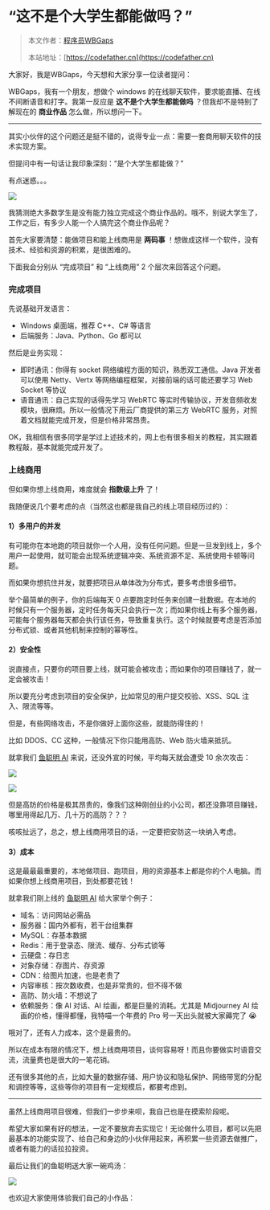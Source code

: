 # “这不是个大学生都能做吗？”

> 本文作者：[程序员WBGaps](https://yuyuanweb.feishu.cn/wiki/Abldw5WkjidySxkKxU2cQdAtnah)
>
> 本站地址：[https://codefather.cn](https://codefather.cn)

大家好，我是WBGaps，今天想和大家分享一位读者提问：

WBGaps，我有一个朋友，想做个 windows 的在线聊天软件，要求能直播、在线不间断语音和打字。我第一反应是 **这不是个大学生都能做吗** ？但我却不是特别了解现在的 **商业作品** 怎么做，所以想问一下。



------


其实小伙伴的这个问题还是挺不错的，说得专业一点：需要一套商用聊天软件的技术实现方案。

但提问中有一句话让我印象深刻：“是个大学生都能做？”

有点迷惑。。。

![](https://pic.yupi.icu/5563/202311060946055.png)

我猜测绝大多数学生是没有能力独立完成这个商业作品的。哦不，别说大学生了，工作之后，有多少人能一个人搞完这个商业作品呢？

首先大家要清楚：能做项目和能上线商用是 **两码事** ！想做成这样一个软件，没有技术、经验和资源的积累，是很困难的。

下面我会分别从 “完成项目” 和 “上线商用” 2 个层次来回答这个问题。

### 完成项目

先说基础开发语言：

- Windows 桌面端，推荐 C++、C# 等语言
- 后端服务：Java、Python、Go 都可以

然后是业务实现：

- 即时通讯：你得有 socket 网络编程方面的知识，熟悉双工通信。Java 开发者可以使用 Netty、Vertx 等网络编程框架，对接前端的话可能还要学习 Web Socket 等协议
- 语音通讯：自己实现的话得先学习 WebRTC 等实时传输协议，开发音频收发模块，很麻烦。所以一般情况下用云厂商提供的第三方 WebRTC 服务，对照着文档就能完成开发，但是价格非常昂贵。

OK，我相信有很多同学是学过上述技术的，网上也有很多相关的教程，其实跟着教程敲，基本就能完成开发了。

### 上线商用

但如果你想上线商用，难度就会 **指数级上升** 了！

我随便说几个要考虑的点（当然这也都是我自己的线上项目经历过的）：

#### 1）多用户的并发

有可能你在本地跑的项目就你一个人用，没有任何问题。但是一旦发到线上，多个用户一起使用，就可能会出现系统逻辑冲突、系统资源不足、系统使用卡顿等问题。

而如果你想抗住并发，就要把项目从单体改为分布式，要多考虑很多细节。

举个最简单的例子，你的后端每天 0 点要跑定时任务来创建一批数据。在本地的时候只有一个服务器，定时任务每天只会执行一次；而如果你线上有多个服务器，可能每个服务器每天都会执行该任务，导致重复执行。这个时候就要考虑是否添加分布式锁、或者其他机制来控制的幂等性。

#### 2）安全性

说直接点，只要你的项目要上线，就可能会被攻击；而如果你的项目赚钱了，就一定会被攻击！

所以要充分考虑到项目的安全保护，比如常见的用户提交校验、XSS、SQL 注入、限流等等。

但是，有些网络攻击，不是你做好上面你这些，就能防得住的！

比如 DDOS、CC 这种，一般情况下你只能用高防、Web 防火墙来抵抗。

就拿我们 [鱼聪明 AI](http://mp.weixin.qq.com/s?__biz=MzI1NDczNTAwMA==&mid=2247543994&idx=1&sn=2d73db59fa67357ae44e8db91aac10bf&chksm=e9c2cb4ddeb5425bea9b6fbe103b63bba381d9c380e2e8f55e6aa120522ee8ace2e8e19a7174&scene=21#wechat_redirect) 来说，还没外宣的时候，平均每天就会遭受 10 余次攻击：

![](https://pic.yupi.icu/5563/202311060946937.png)

![](https://pic.yupi.icu/5563/202311060946026.png)

但是高防的价格是极其昂贵的，像我们这种刚创业的小公司，都还没靠项目赚钱，哪里用得起几万、几十万的高防？？？

咳咳扯远了，总之，想上线商用项目的话，一定要把安防这一块纳入考虑。

#### 3）成本

这是最最最重要的，本地做项目、跑项目，用的资源基本上都是你的个人电脑。而如果你想上线商用项目，到处都要花钱！

就拿我们刚上线的 [鱼聪明 AI](http://mp.weixin.qq.com/s?__biz=MzI1NDczNTAwMA==&mid=2247543994&idx=1&sn=2d73db59fa67357ae44e8db91aac10bf&chksm=e9c2cb4ddeb5425bea9b6fbe103b63bba381d9c380e2e8f55e6aa120522ee8ace2e8e19a7174&scene=21#wechat_redirect) 给大家举个例子：

- 域名：访问网站必需品
- 服务器：国内外都有，若干台组集群
- MySQL：存基本数据
- Redis：用于登录态、限流、缓存、分布式锁等
- 云硬盘：存日志
- 对象存储：存图片、存资源
- CDN：给图片加速，也是老贵了
- 内容审核：按次数收费，也是非常贵的，但不得不做
- 高防、防火墙：不想说了
- 依赖服务：像 AI 对话、AI 绘画，都是巨量的消耗。尤其是 Midjourney AI 绘画的价格，懂得都懂，我特喵一个年费的 Pro 号一天出头就被大家薅完了 😭

哦对了，还有人力成本，这个是最贵的。

所以在成本有限的情况下，想上线商用项目，谈何容易呀！而且你要做实时语音交流，流量费也是很大的一笔花销。

还有很多其他的点，比如大量的数据存储、用户协议和隐私保护、网络带宽的分配和调控等等，这些等你的项目有一定规模后，都要考虑到。



------


虽然上线商用项目很难，但我们一步步来呗，我自己也是在摸索阶段呢。

希望大家如果有好的想法，一定不要放弃去实现它！无论做什么项目，都可以先把最基本的功能实现了、给自己和身边的小伙伴用起来，再积累一些资源去做推广，或者有能力的话拉拉投资。

最后让我们的鱼聪明送大家一碗鸡汤：

![](https://pic.yupi.icu/5563/202311060946627.png)

也欢迎大家使用体验我们自己的小作品：